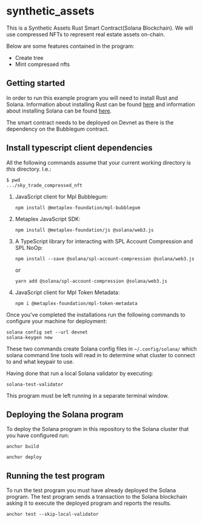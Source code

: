 # synthetic_assets

This is a Synthetic Assets Rust Smart Contract(Solana Blockchain).
We will use compressed NFTs to represent real estate assets on-chain.

Below are some features contained in the program:

- Create tree
- Mint compressed nfts

## Getting started

In order to run this example program you will need to install Rust and
Solana. Information about installing Rust can be found
[here](https://rustup.rs/) and information about installing Solana can
be found [here](https://docs.solana.com/cli/install-solana-cli-tools).

The smart contract needs to be deployed on Devnet as there is the dependency on the Bubblegum contract.

## Install typescript client dependencies

All the following commands assume that your current working directory is _this_ directory. I.e.:

```console
$ pwd
.../sky_trade_compressed_nft
```

1. JavaScript client for Mpl Bubblegum:

   ```
   npm install @metaplex-foundation/mpl-bubblegum
   ```

1. Metaplex JavaScript SDK:

   ```
   npm install @metaplex-foundation/js @solana/web3.js
   ```
   
1. A TypeScript library for interacting with SPL Account Compression and SPL NoOp:

   ```
   npm install --save @solana/spl-account-compression @solana/web3.js
   ```
   
   or
   
   ```
   yarn add @solana/spl-account-compression @solana/web3.js
   ```
   
1. JavaScript client for Mpl Token Metadata:

   ```
   npm i @metaplex-foundation/mpl-token-metadata
   ```
   
Once you've completed the installations run the following
commands to configure your machine for deployment:

```
solana config set --url devnet
solana-keygen new
```

These two commands create Solana config files in `~/.config/solana/`
which solana command line tools will read in to determine what cluster
to connect to and what keypair to use.

Having done that run a local Solana validator by executing:

```
solana-test-validator
```

This program must be left running in a separate terminal window.   

## Deploying the Solana program

To deploy the Solana program in this repository to the Solana cluster
that you have configured run:

```
anchor build
```

```
anchor deploy
```

## Running the test program

To run the test program you must have already deployed the Solana
program. The test program sends a transaction to the Solana
blockchain asking it to execute the deployed program and reports the
results.

```
anchor test --skip-local-validator
```
